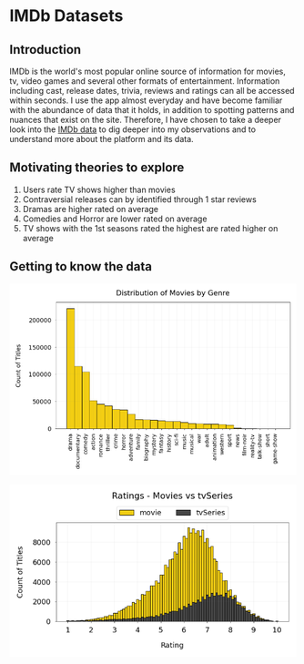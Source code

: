 # IMDb Datasets 

## Introduction

IMDb is the world's most popular online source of information for movies, tv, video games and several other formats of entertainment. Information including cast, release dates, trivia, reviews and ratings can all be accessed within seconds. I use the app almost everyday and have become familiar with the abundance of data that it holds, in addition to spotting patterns and nuances that exist on the site. Therefore, I have chosen to take a deeper look into the [IMDb data](https://www.imdb.com/interfaces/) to dig deeper into my observations and to understand more about the platform and its data.

## Motivating theories to explore

1. Users rate TV shows higher than movies
2. Contraversial releases can by identified through 1 star reviews
3. Dramas are higher rated on average 
4. Comedies and Horror are lower rated on average
5. TV shows with the 1st seasons rated the highest are rated higher on average

## Getting to know the data

![alt text](https://github.com/omarley95/imdb-data/blob/main/images/DistributionOfMoviesByGenre.png?raw=true)


![alt text](https://github.com/omarley95/imdb-data/blob/main/images/RatingsMoviesVsTvSeriesNew.png?raw=true)
